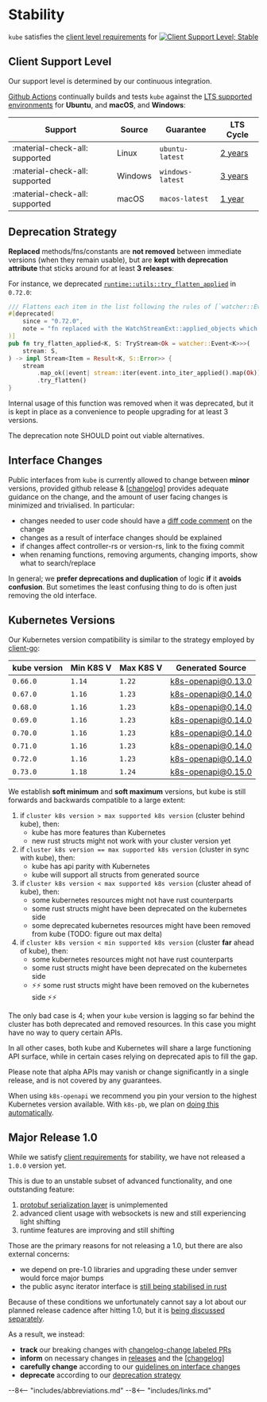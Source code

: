 # Stability

`kube` satisfies the [client level requirements](https://github.com/kubernetes/design-proposals-archive/blob/main/api-machinery/csi-new-client-library-procedure.md#client-support-level) for [![Client Support Level; Stable](https://img.shields.io/badge/kubernetes%20client-stable-green.svg?style=plastic&colorA=306CE8)](https://github.com/kubernetes/design-proposals-archive/blob/main/api-machinery/csi-new-client-library-procedure.md#client-support-level)

## Client Support Level

Our support level is determined by our continuous integration.

[Github Actions](https://github.com/kube-rs/kube-rs/actions/workflows/ci.yml) continually builds and tests `kube` against the [LTS supported environments](https://github.com/actions/virtual-environments#available-environments) for **Ubuntu**, and **macOS**, and **Windows**:

| Support                        | Source         | Guarantee        | LTS Cycle  |
| ------------------------------ | -------------- | ---------------- | ---------- |
| :material-check-all: supported | Linux          | `ubuntu-latest`  | [2 years](https://ubuntu.com/about/release-cycle)    |
| :material-check-all: supported | Windows        | `windows-latest` | [3 years](https://docs.microsoft.com/en-us/windows-server/get-started/windows-server-release-info)    |
| :material-check-all: supported | macOS          | `macos-latest`   | [1 year](https://en.wikipedia.org/wiki/MacOS_version_history#Releases)   |


<!-- TODO: once our e2e setup improves, also print a table of
tested Kubernetes flavours such as EKS, GKE, AKS, K3s -->

## Deprecation Strategy

**Replaced** methods/fns/constants are **not removed** between immediate versions (when they remain usable), but are **kept with deprecation attribute** that sticks around for at least **3 releases**:

For instance, we deprecated [`runtime::utils::try_flatten_applied`](https://github.com/kube-rs/kube-rs/blob/d0bf02f9c0783a3087b83633f2fa899d8539e91d/kube-runtime/src/utils/mod.rs) in `0.72.0`:

```rust
/// Flattens each item in the list following the rules of [`watcher::Event::into_iter_applied`].
#[deprecated(
    since = "0.72.0",
    note = "fn replaced with the WatchStreamExt::applied_objects which can be chained onto watcher. Add `use kube::runtime::WatchStreamExt;` and call `stream.applied_objects()` instead. This function will be removed in 0.75.0."
)]
pub fn try_flatten_applied<K, S: TryStream<Ok = watcher::Event<K>>>(
    stream: S,
) -> impl Stream<Item = Result<K, S::Error>> {
    stream
        .map_ok(|event| stream::iter(event.into_iter_applied().map(Ok)))
        .try_flatten()
}
```

Internal usage of this function was removed when it was deprecated, but it is kept in place as a convenience to people upgrading for at least 3 versions.

The deprecation note SHOULD point out viable alternatives.

## Interface Changes

Public interfaces from `kube` is currently allowed to change between **minor** versions, provided github release & [[changelog]] provides adequate guidance on the change, and the amount of user facing changes is minimized and trivialised. In particular:

- changes needed to user code should have a [diff code comment](https://github.com/kube-rs/kube-rs/releases/tag/0.73.0) on the change
- changes as a result of interface changes should be explained
- if changes affect controller-rs or version-rs, link to the fixing commit
- when renaming functions, removing arguments, changing imports, show what to search/replace

In general; we **prefer deprecations and duplication** of logic **if** it **avoids confusion**. But sometimes the least confusing thing to do is often just removing the old interface.

## Kubernetes Versions

Our Kubernetes version compatibility is similar to the strategy employed by [client-go](https://github.com/kubernetes/client-go#compatibility-matrix):

| kube version   | Min K8S V  | Max K8S V | Generated Source     |
|--------------- | ---------- | --------- | -------------------- |
| `0.66.0`       | `1.14`     | `1.22`    | [k8s-openapi@0.13.0](https://github.com/Arnavion/k8s-openapi/blob/master/CHANGELOG.md#v0131-2021-10-08) |
| `0.67.0`       | `1.16`     | `1.23`    | [k8s-openapi@0.14.0](https://github.com/Arnavion/k8s-openapi/blob/master/CHANGELOG.md#v0140-2022-01-23) |
| `0.68.0`       | `1.16`     | `1.23`    | [k8s-openapi@0.14.0](https://github.com/Arnavion/k8s-openapi/blob/master/CHANGELOG.md#v0140-2022-01-23) |
| `0.69.0`       | `1.16`     | `1.23`    | [k8s-openapi@0.14.0](https://github.com/Arnavion/k8s-openapi/blob/master/CHANGELOG.md#v0140-2022-01-23) |
| `0.70.0`       | `1.16`     | `1.23`    | [k8s-openapi@0.14.0](https://github.com/Arnavion/k8s-openapi/blob/master/CHANGELOG.md#v0140-2022-01-23) |
| `0.71.0`       | `1.16`     | `1.23`    | [k8s-openapi@0.14.0](https://github.com/Arnavion/k8s-openapi/blob/master/CHANGELOG.md#v0140-2022-01-23) |
| `0.72.0`       | `1.16`     | `1.23`    | [k8s-openapi@0.14.0](https://github.com/Arnavion/k8s-openapi/blob/master/CHANGELOG.md#v0140-2022-01-23) |
| `0.73.0`       | `1.18`     | `1.24`    | [k8s-openapi@0.15.0](https://github.com/Arnavion/k8s-openapi/blob/master/CHANGELOG.md#v0150-2022-05-22) |

We establish **soft minimum** and **soft maximum** versions, but kube is still forwards and backwards compatible to a large extent:

1. if `cluster k8s version > max supported k8s version` (cluster behind kube), then:
    * kube has more features than Kubernetes
    * new rust structs might not work with your cluster version yet
2. if `cluster k8s version == max supported k8s version` (cluster in sync with kube), then:
    * kube has api parity with Kubernetes
    * kube will support all structs from generated source
3. if `cluster k8s version < max supported k8s version` (cluster ahead of kube), then:
    * some kubernetes resources might not have rust counterparts
    * some rust structs might have been deprecated on the kubernetes side
    * some deprecated kubernetes resources might have been removed from kube (TODO: figure out max delta)
4. if `cluster k8s version < min supported k8s version` (cluster **far** ahead of kube), then:
    * some kubernetes resources might not have rust counterparts
    * some rust structs might have been deprecated on the kubernetes side
    * ⚡⚡ some rust structs might have been removed on the kubernetes side ⚡⚡

The only bad case is 4; when your `kube` version is lagging so far behind the cluster has both deprecated and removed resources. In this case you might have no way to query certain APIs.

In all other cases, both kube and Kubernetes will share a large functioning API surface, while in certain cases relying on deprecated apis to fill the gap.

Please note that alpha APIs may vanish or change significantly in a single release, and is not covered by any guarantees.

When using `k8s-openapi` we recommend you pin your version to the highest Kubernetes version available.
With `k8s-pb`, we plan on [doing this automatically](https://github.com/kube-rs/k8s-pb/issues/10).

## Major Release 1.0

While we satisfy [client requirements](https://github.com/kubernetes/design-proposals-archive/blob/main/api-machinery/csi-new-client-library-procedure.md#client-support-level) for stability, we have not released a `1.0.0` version yet.

This is due to an unstable subset of advanced functionality, and one outstanding feature:

1. [protobuf serialization layer](https://github.com/kube-rs/kube-rs/issues/725) is unimplemented
2. advanced client usage with websockets is new and still experiencing light shifting
3. runtime features are improving and still shifting

Those are the primary reasons for not releasing a 1.0, but there are also external concerns:

- we depend on pre-1.0 libraries and upgrading these under semver would force major bumps
- the public async iterator interface is [still being stabilised in rust](https://github.com/rust-lang/rust/issues/79024)

Because of these conditions we unfortunately cannot say a lot about our planned release cadence after hitting 1.0, but it is [being discussed separately](https://github.com/kube-rs/kube-rs/issues/923).

As a result, we instead:

- **track** our breaking changes with [changelog-change labeled PRs](https://github.com/kube-rs/kube-rs/pulls?q=is%3Apr+label%3Achangelog-change+is%3Aclosed)
- **inform** on necessary changes in [releases](https://github.com/kube-rs/kube-rs/releases) and the [[changelog]]
- **carefully change** according to our [guidelines on interface changes](#interface-changes)
- **deprecate** according to our [deprecation strategy](#deprecation-strategy)

<!--
## Panic Policy
TODO: need to address this at some point.
-->

--8<-- "includes/abbreviations.md"
--8<-- "includes/links.md"

[//begin]: # "Autogenerated link references for markdown compatibility"
[changelog]: changelog "Changelog"
[//end]: # "Autogenerated link references"
